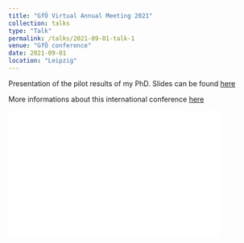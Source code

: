 ```yaml
---
title: "GfÖ Virtual Annual Meeting 2021"
collection: talks
type: "Talk"
permalink: /talks/2021-09-01-talk-1
venue: "GfÖ conference"
date: 2021-09-01
location: "Leipzig"
---
```


Presentation of the pilot results of my PhD. Slides can be found [here](https://frslry.github.io/Gfo_pres/)

More informations about this international conference [here](https://www.gfoe-conference.de/)


<iframe width="420" height="250" src="../files/2nd_rec_directorscut.mp4" frameborder="0" allowfullscreen></iframe>
